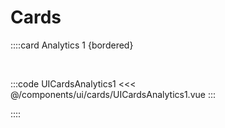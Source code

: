 # Cards

::::card Analytics 1 {bordered}

<br>

:::code UICardsAnalytics1
<<< @/components/ui/cards/UICardsAnalytics1.vue
:::

::::
